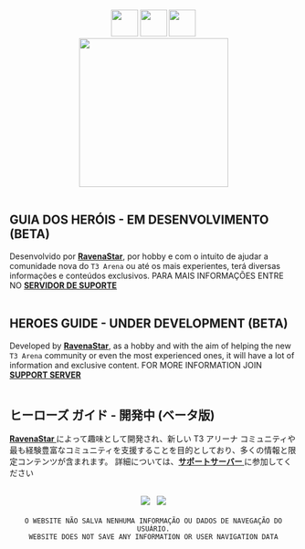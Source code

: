 <p align="center" style="margin: -1px;">
  <img style="margin: -16px;
    margin-top: 24px;
    margin-left: auto;
    margin-right: auto;
    width: 47px;" src="https://tts-ravena.pages.dev/guide/language/br.png">
  <img style="margin: -16px;
    margin-top: 24px;
    margin-left: auto;
    margin-right: auto;
    width: 47px;" src="https://tts-ravena.pages.dev/guide/language/en.png">
  <img style="margin: -16px;
    margin-top: 24px;
    margin-left: auto;
    margin-right: auto;
    width: 47px;" src="https://tts-ravena.pages.dev/guide/language/jp.png">
<br>
<img src="https://tts-ravena.pages.dev/img/t3icon-2.png" style="width: 261px;">
</br></br>
</p>

<p align="center">
<h2 id="guia-em-desenvolvimento-beta">GUIA DOS HERÓIS - EM DESENVOLVIMENTO (BETA)</h2>
<p>Desenvolvido por <strong><a href="https://github.com/ravenastar-js">RavenaStar</a></strong>, por hobby e com o intuito de ajudar a comunidade nova do <code>T3 Arena</code> ou até os mais experientes, terá diversas informações e conteúdos exclusivos. PARA MAIS INFORMAÇÕES ENTRE NO <strong><a href="https://discord.gg/wBZvfE9Wjk">SERVIDOR DE SUPORTE</a></strong>
<br><br>
<h2 id="guide-under-development-beta">HEROES GUIDE - UNDER DEVELOPMENT (BETA)</h2>
<p>Developed by <strong><a href="https://github.com/ravenastar-js">RavenaStar</a></strong>, as a hobby and with the aim of helping the new <code>T3 Arena</code> community or even the most experienced ones, it will have a lot of information and exclusive content. FOR MORE INFORMATION JOIN <strong><a href="https://discord.gg/wBZvfE9Wjk">SUPPORT SERVER</a></strong>
<br><br>
<h2 id="guide-under-development-beta-jp">ヒーローズ ガイド - 開発中 (ベータ版)</h2>
<p><strong><a href="https://github.com/ravenastar-js">RavenaStar </a></strong>によって趣味として開発され、新しい T3 アリーナ コミュニティや最も経験豊富なコミュニティを支援することを目的としており、多くの情報と限定コンテンツが含まれます。 詳細については、<strong><a href="https://discord.gg/wBZvfE9Wjk">サポートサーバー </a></strong> に参加してください
<br><br>
</p>
<p align="center">
<a href="https://github.com/ravenastar-js/T3-Arena" id="img-1"><img src="https://img.shields.io/badge/-GITHUB-d61d4e?style=flat-square&labelColor=fb2c65&logo=github&logoColor=ffffff&link=https://github.com/ravenastar-js/T3-Arena"/></a>ﾠ<a href="https://discord.gg/wBZvfE9Wjk" id="img-2"><img src="https://img.shields.io/badge/-DISCORD-d61d4e?style=flat-square&labelColor=fb2c65&logo=discord&logoColor=ffffff&link=https://t3arena.xd.com"/></a>
<br><br>
<code id="code-1">O WEBSITE NÃO SALVA NENHUMA INFORMAÇÃO OU DADOS DE NAVEGAÇÃO DO USUÁRIO.</code>
<br>
<code id="code-2">WEBSITE DOES NOT SAVE ANY INFORMATION OR USER NAVIGATION DATA</code>
</p>

